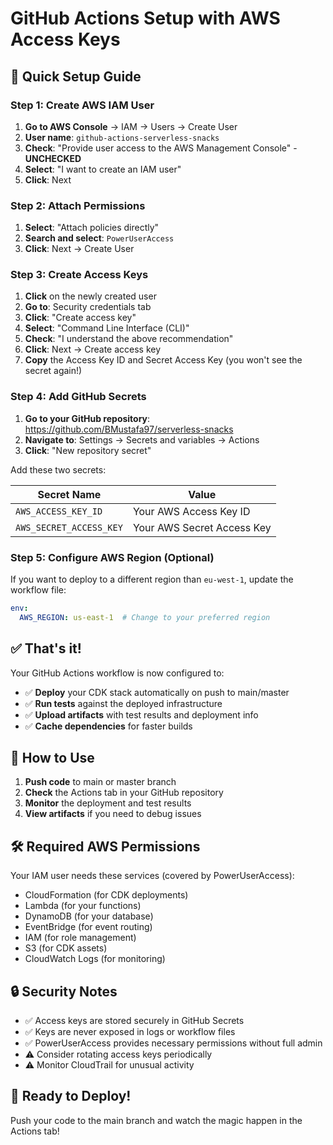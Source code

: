 # GitHub Actions Setup with AWS Access Keys

## 🚀 Quick Setup Guide

### Step 1: Create AWS IAM User

1. **Go to AWS Console** → IAM → Users → Create User
2. **User name**: `github-actions-serverless-snacks`
3. **Check**: "Provide user access to the AWS Management Console" - **UNCHECKED**
4. **Select**: "I want to create an IAM user"
5. **Click**: Next

### Step 2: Attach Permissions

1. **Select**: "Attach policies directly"
2. **Search and select**: `PowerUserAccess`
3. **Click**: Next → Create User

### Step 3: Create Access Keys

1. **Click** on the newly created user
2. **Go to**: Security credentials tab
3. **Click**: "Create access key"
4. **Select**: "Command Line Interface (CLI)"
5. **Check**: "I understand the above recommendation"
6. **Click**: Next → Create access key
7. **Copy** the Access Key ID and Secret Access Key (you won't see the secret again!)

### Step 4: Add GitHub Secrets

1. **Go to your GitHub repository**: https://github.com/BMustafa97/serverless-snacks
2. **Navigate to**: Settings → Secrets and variables → Actions
3. **Click**: "New repository secret"

Add these two secrets:

| Secret Name | Value |
|-------------|-------|
| `AWS_ACCESS_KEY_ID` | Your AWS Access Key ID |
| `AWS_SECRET_ACCESS_KEY` | Your AWS Secret Access Key |

### Step 5: Configure AWS Region (Optional)

If you want to deploy to a different region than `eu-west-1`, update the workflow file:

```yaml
env:
  AWS_REGION: us-east-1  # Change to your preferred region
```

## ✅ That's it!

Your GitHub Actions workflow is now configured to:

- ✅ **Deploy** your CDK stack automatically on push to main/master
- ✅ **Run tests** against the deployed infrastructure  
- ✅ **Upload artifacts** with test results and deployment info
- ✅ **Cache dependencies** for faster builds

## 🔄 How to Use

1. **Push code** to main or master branch
2. **Check** the Actions tab in your GitHub repository
3. **Monitor** the deployment and test results
4. **View artifacts** if you need to debug issues

## 🛠️ Required AWS Permissions

Your IAM user needs these services (covered by PowerUserAccess):
- CloudFormation (for CDK deployments)
- Lambda (for your functions)  
- DynamoDB (for your database)
- EventBridge (for event routing)
- IAM (for role management)
- S3 (for CDK assets)
- CloudWatch Logs (for monitoring)

## 🔒 Security Notes

- ✅ Access keys are stored securely in GitHub Secrets
- ✅ Keys are never exposed in logs or workflow files
- ✅ PowerUserAccess provides necessary permissions without full admin
- ⚠️ Consider rotating access keys periodically
- ⚠️ Monitor CloudTrail for unusual activity

## 🎉 Ready to Deploy!

Push your code to the main branch and watch the magic happen in the Actions tab!